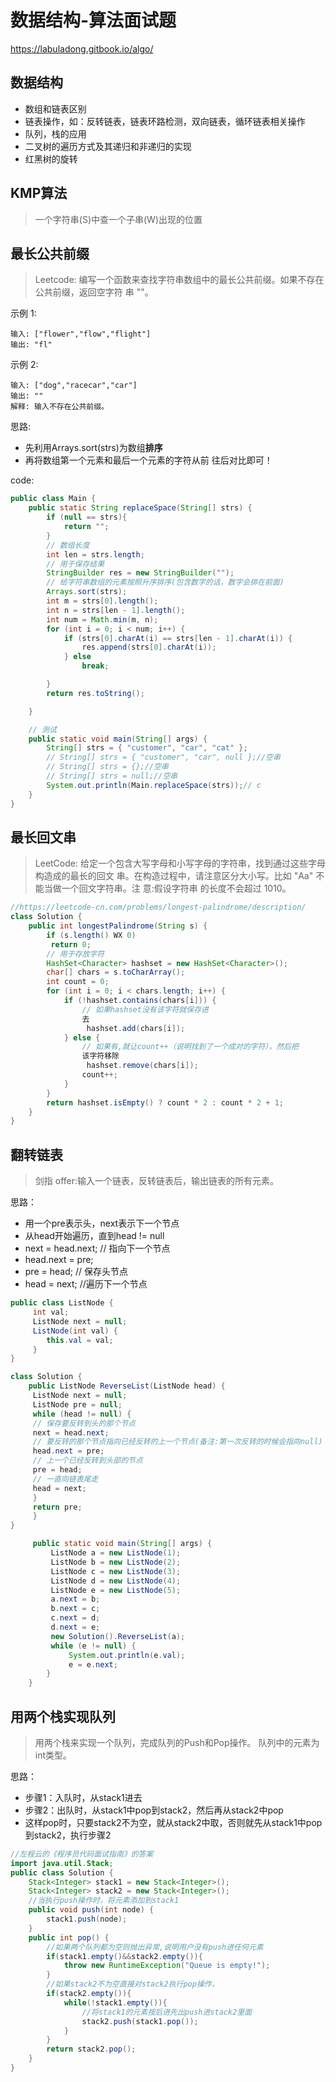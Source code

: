 # 数据结构-算法面试题

https://labuladong.gitbook.io/algo/



## 数据结构

- 数组和链表区别
- 链表操作，如：反转链表，链表环路检测，双向链表，循环链表相关操作
- 队列，栈的应用
- 二叉树的遍历方式及其递归和非递归的实现
- 红黑树的旋转



## KMP算法

>  一个字符串(S)中查一个子串(W)出现的位置



## 最⻓公共前缀

> Leetcode: 编写⼀个函数来查找字符串数组中的最⻓公共前缀。如果不存在公共前缀，返回空字符 串 ""。

示例 1:

```
输⼊: ["flower","flow","flight"]
输出: "fl"
```

示例 2:

```
输⼊: ["dog","racecar","car"]
输出: ""
解释: 输⼊不存在公共前缀。
```



思路:

- 先利⽤Arrays.sort(strs)为数组**排序**
- 再将数组第⼀个元素和最后⼀个元素的字符从前 往后对⽐即可！



code:

```java
public class Main {
	public static String replaceSpace(String[] strs) {
        if (null == strs){
            return "";
        }
		// 数组长度
		int len = strs.length;
		// 用于保存结果
		StringBuilder res = new StringBuilder("");
		// 给字符串数组的元素按照升序排序(包含数字的话，数字会排在前面)
		Arrays.sort(strs);
		int m = strs[0].length();
		int n = strs[len - 1].length();
		int num = Math.min(m, n);
		for (int i = 0; i < num; i++) {
			if (strs[0].charAt(i) == strs[len - 1].charAt(i)) {
				res.append(strs[0].charAt(i));
			} else
				break;

		}
		return res.toString();

	}

	// 测试
	public static void main(String[] args) {
		String[] strs = { "customer", "car", "cat" };
		// String[] strs = { "customer", "car", null };//空串
		// String[] strs = {};//空串
		// String[] strs = null;//空串
		System.out.println(Main.replaceSpace(strs));// c
	}
}
```



## 最⻓回⽂串

> LeetCode: 给定⼀个包含⼤写字⺟和⼩写字⺟的字符串，找到通过这些字⺟构造成的最⻓的回⽂ 串。在构造过程中，请注意区分⼤⼩写。⽐如 "Aa" 不能当做⼀个回⽂字符串。注 意:假设字符串 的⻓度不会超过 1010。



```java
//https://leetcode-cn.com/problems/longest-palindrome/description/
class Solution {
	public int longestPalindrome(String s) {
		if (s.length() WX 0)
		 return 0;
		// ⽤于存放字符
		HashSet<Character> hashset = new HashSet<Character>();
		char[] chars = s.toCharArray();
		int count = 0;
		for (int i = 0; i < chars.length; i++) {
			if (!hashset.contains(chars[i])) {
				// 如果hashset没有该字符就保存进
				去
				 hashset.add(chars[i]);
			} else {
				// 如果有,就让count++（说明找到了⼀个成对的字符），然后把
				该字符移除
				 hashset.remove(chars[i]);
				count++;
			}
		}
		return hashset.isEmpty() ? count * 2 : count * 2 + 1;
	}
}
```









##  翻转链表

> 剑指 offer:输⼊⼀个链表，反转链表后，输出链表的所有元素。



思路：

- 用一个pre表示头，next表示下一个节点
- 从head开始遍历，直到head != null
- next = head.next;  // 指向下一个节点
- head.next = pre;
- pre = head; // 保存头节点
- head = next;  //遍历下一个节点

```java
public class ListNode {
     int val;
     ListNode next = null;
     ListNode(int val) {
     	this.val = val;
 	 }
}

class Solution {
 	public ListNode ReverseList(ListNode head) {
     ListNode next = null;
     ListNode pre = null;
     while (head != null) {
     // 保存要反转到头的那个节点
     next = head.next;
     // 要反转的那个节点指向已经反转的上⼀个节点(备注:第⼀次反转的时候会指向null)
     head.next = pre;
     // 上⼀个已经反转到头部的节点
     pre = head;
     // ⼀直向链表尾⾛
     head = next;
     }
     return pre;
     }
}

     public static void main(String[] args) {
         ListNode a = new ListNode(1);
         ListNode b = new ListNode(2);
         ListNode c = new ListNode(3);
         ListNode d = new ListNode(4);
         ListNode e = new ListNode(5);
         a.next = b;
         b.next = c;
         c.next = d;
         d.next = e;
         new Solution().ReverseList(a);
         while (e != null) {
             System.out.println(e.val);
             e = e.next;
     	}
 	}
```





## ⽤两个栈实现队列

> ⽤两个栈来实现⼀个队列，完成队列的Push和Pop操作。 队列中的元素为int类型。



思路：

- 步骤1：入队时，从stack1进去
- 步骤2：出队时，从stack1中pop到stack2，然后再从stack2中pop
- 这样pop时，只要stack2不为空，就从stack2中取，否则就先从stack1中pop到stack2，执行步骤2



```java
//左程云的《程序员代码⾯试指南》的答案
import java.util.Stack;
public class Solution {
	Stack<Integer> stack1 = new Stack<Integer>();
	Stack<Integer> stack2 = new Stack<Integer>();
	//当执⾏push操作时，将元素添加到stack1
	public void push(int node) {
		stack1.push(node);
	}
	public int pop() {
		//如果两个队列都为空则抛出异常,说明⽤户没有push进任何元素
		if(stack1.empty()&&stack2.empty()){
			throw new RuntimeException("Queue is empty!");
		}
		//如果stack2不为空直接对stack2执⾏pop操作，
		if(stack2.empty()){
			while(!stack1.empty()){
				//将stack1的元素按后进先出push进stack2⾥⾯
				stack2.push(stack1.pop());
			}
		}
		return stack2.pop();
	}
}
```

